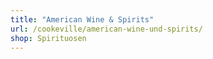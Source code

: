 ```yaml
---
title: "American Wine & Spirits"
url: /cookeville/american-wine-und-spirits/
shop: Spirituosen
---
```

